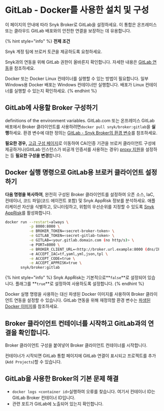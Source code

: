# GitLab - Docker를 사용한 설치 및 구성

이 페이지의 안내에 따라 Snyk Broker로 GitLab을 설정하세요. 이 통합은 온프레미스 또는 클라우드 GitLab 배포와의 안전한 연결을 보장하는 데 유용합니다.

{% hint style="info" %}
**전제 조건**

Snyk 계정 팀에 브로커 토큰을 제공하도록 요청하세요.

Snyk과의 연동을 위해 GitLab 권한이 올바른지 확인합니다. 자세한 내용은 [GitLab 연동](../../../../integrate-with-snyk/git-repositories-scms-integrations-with-snyk/snyk-gitlab-integration.md)을 참조하세요.&#x20;

Docker 또는 Docker Linux 컨테이너를 실행할 수 있는 방법이 필요합니다. 일부 Windows용 Docker 배포는 Windows 컨테이너만 실행합니다. 배포가 Linux 컨테이너를 실행할 수 있는지 확인하세요.
{% endhint %}

## GitLab에 사용할 Broker 구성하기

definitions of the environment variables. GitLab.com 또는 온프레미스 GitLab 배포에서 Broker 클라이언트를 사용하려면`docker pull snyk/broker:gitlab`을 **실행**하세요. 환경 변수에 대한 정의는 [GitLab - Snyk Broker의 환경 변수](gitlab-environment-variables-for-snyk-broker.md)를 참조하세요.

**필요한 경우,** [고급 구성 페이지](../advanced-configuration-for-snyk-broker-docker-installation/)로 이동하여 CA(인증 기관을 브로커 클라이언트 구성에 제공하거나(GitlLab 인스턴스가 비공개 인증서를 사용하는 경우) [proxy 지원](../advanced-configuration-for-snyk-broker-docker-installation/proxy-support-with-docker.md)을 설정하는 등 **필요한 구성을 변경**합니다.

## Docker 실행 명령으로 GitLab용 브로커 클라이언트 설정하기

**다음 명령을 복사하여**, 완전히 구성된 Broker 클라이언트를 설정하여 오픈 소스, IaC, 컨테이너, 코드 파일(코드 에이전트 포함) 및 Snyk AppRisk 정보를 분석하세요. 애플리케이션 자산을 식별하고, 모니터링하고, 위험의 우선순위를 지정할 수 있도록 [Snyk AppRisk](../../../../manage-risk/snyk-apprisk/)를 활성화합니다.&#x20;

```bash
docker run --restart=always \
           -p 8000:8000 \
           -e BROKER_TOKEN=<secret-broker-token> \
           -e GITLAB_TOKEN=<secret-gitlab-token> \
           -e GITLAB=<your.gitlab.domain.com (no http/s)> \
           -e PORT=8000 \
           -e BROKER_CLIENT_URL=<http://broker.url.example:8000 (dns/IP:port)> \
           -e ACCEPT_IAC=tf,yaml,yml,json,tpl \
           -e ACCEPT_CODE=true \
           -e ACCEPT_APPRISK=true \
       snyk/broker:gitlab
```

{% hint style="info" %}
Snyk AppRisk는 기본적으로**`false`**로 설정되어 있습니다. 플래그를 **`true`**로 설정하여 사용하도록 설정합니다.
{% endhint %}

Docker 실행 명령을 사용하는 대신 파생된 Docker 이미지를 사용하여 Broker 클라이언트 연동을 설정할 수 있습니다. GitLab 연동을 위해 재정의할 환경 변수는 [파생된 Docker 이미지](../derived-docker-images-for-broker-client-integrations-and-container-registry-agent.md)를 참조하세요.

## Broker 클라이언트 컨테이너를 시작하고 GitLab과의 연결을 확인합니다.

Broker 클라이언트 구성을 붙여넣어 Broker 클라이언트 컨테이너를 시작합니다.

컨테이너가 시작되면 GitLab 통합 페이지에 GitLab 연결이 표시되고 프로젝트를 추가(`Add Projects`)할 수 있습니다.

## GitLab을 사용한 Broker의 기본 문제 해결

* `docker logs <container id>`실행하여 오류를 찾습니다. 여기서 컨테이너 ID는 GitLab Broker 컨테이너 ID입니다.
* 관련 포트가 GitLab에 노출되어 있는지 확인합니다.
